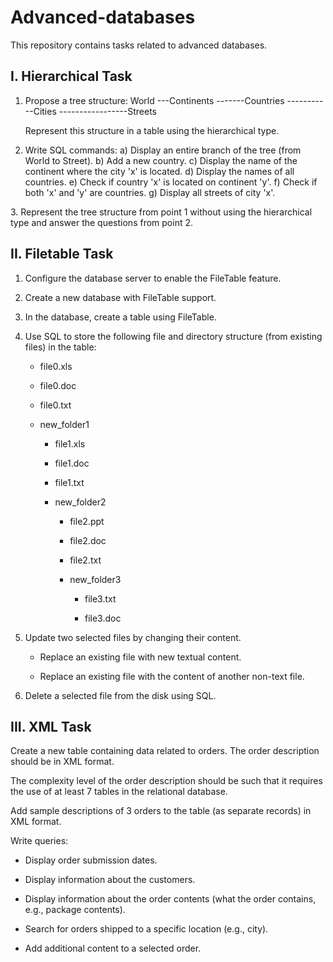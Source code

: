 # Advanced-databases

This repository contains tasks related to advanced databases.

## I. Hierarchical Task

1.  Propose a tree structure:
    World
    \-\--Continents
    \-\-\-\-\-\--Countries
    \-\-\-\-\-\-\-\-\-\--Cities
    \-\-\-\-\-\-\-\-\-\-\-\-\-\-\-\--Streets

    Represent this structure in a table using the hierarchical type.

2.  Write SQL commands:
    a) Display an entire branch of the tree (from World to Street).
    b) Add a new country.
    c) Display the name of the continent where the city 'x' is located.
    d) Display the names of all countries.
    e) Check if country 'x' is located on continent 'y'.
    f) Check if both 'x' and 'y' are countries.
    g) Display all streets of city 'x'.

3\. Represent the tree structure from point 1 without using the
hierarchical type and answer the questions from point 2.

## II. Filetable Task

1.  Configure the database server to enable the FileTable feature.

2.  Create a new database with FileTable support.

3.  In the database, create a table using FileTable.

4.  Use SQL to store the following file and directory structure (from
    existing files) in the table:

    -   file0.xls

    -   file0.doc

    -   file0.txt

    -   new_folder1

        -   file1.xls

        -   file1.doc

        -   file1.txt

        -   new_folder2

            -   file2.ppt

            -   file2.doc

            -   file2.txt

            -   new_folder3

                -   file3.txt

                -   file3.doc

5.  Update two selected files by changing their content.

    -   Replace an existing file with new textual content.

    -   Replace an existing file with the content of another non-text
        file.

6.  Delete a selected file from the disk using SQL.

## III. XML Task

Create a new table containing data related to orders. The order
description should be in XML format.

The complexity level of the order description should be such that it
requires the use of at least 7 tables in the relational database.

Add sample descriptions of 3 orders to the table (as separate records)
in XML format.

Write queries:

-   Display order submission dates.

-   Display information about the customers.

-   Display information about the order contents (what the order
    contains, e.g., package contents).

-   Search for orders shipped to a specific location (e.g., city).

-   Add additional content to a selected order.
